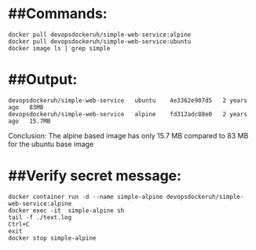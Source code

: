 ##Commands:
========
```
docker pull devopsdockeruh/simple-web-service:alpine
docker pull devopsdockeruh/simple-web-service:ubuntu
docker image ls | grep simple
```

##Output:
======
```
devopsdockeruh/simple-web-service   ubuntu    4e3362e907d5   2 years ago   83MB
devopsdockeruh/simple-web-service   alpine    fd312adc88e0   2 years ago   15.7MB
```

Conclusion: The alpine based image has only 15.7 MB compared to 83 MB for the ubuntu base image


##Verify secret message:
=====================
```
docker container run -d --name simple-alpine devopsdockeruh/simple-web-service:alpine
docker exec -it  simple-alpine sh
tail -f ./text.log
Ctrl+C
exit
docker stop simple-alpine
```
